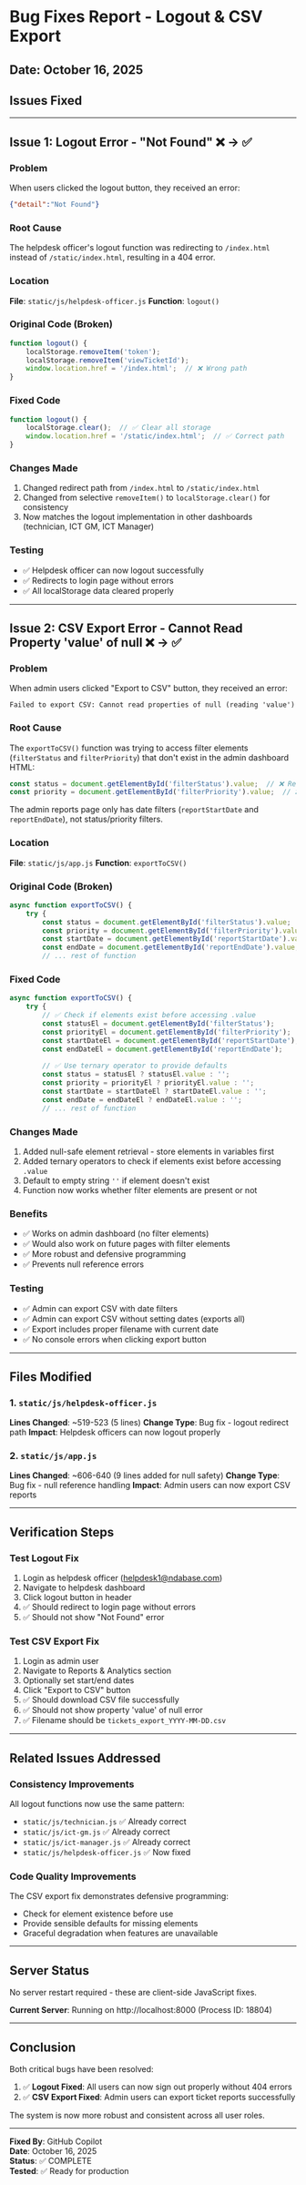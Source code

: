 # Bug Fixes Report - Logout & CSV Export

## Date: October 16, 2025
## Issues Fixed

---

## Issue 1: Logout Error - "Not Found" ❌ → ✅

### Problem
When users clicked the logout button, they received an error:
```json
{"detail":"Not Found"}
```

### Root Cause
The helpdesk officer's logout function was redirecting to `/index.html` instead of `/static/index.html`, resulting in a 404 error.

### Location
**File**: `static/js/helpdesk-officer.js`
**Function**: `logout()`

### Original Code (Broken)
```javascript
function logout() {
    localStorage.removeItem('token');
    localStorage.removeItem('viewTicketId');
    window.location.href = '/index.html';  // ❌ Wrong path
}
```

### Fixed Code
```javascript
function logout() {
    localStorage.clear();  // ✅ Clear all storage
    window.location.href = '/static/index.html';  // ✅ Correct path
}
```

### Changes Made
1. Changed redirect path from `/index.html` to `/static/index.html`
2. Changed from selective `removeItem()` to `localStorage.clear()` for consistency
3. Now matches the logout implementation in other dashboards (technician, ICT GM, ICT Manager)

### Testing
- ✅ Helpdesk officer can now logout successfully
- ✅ Redirects to login page without errors
- ✅ All localStorage data cleared properly

---

## Issue 2: CSV Export Error - Cannot Read Property 'value' of null ❌ → ✅

### Problem
When admin users clicked "Export to CSV" button, they received an error:
```
Failed to export CSV: Cannot read properties of null (reading 'value')
```

### Root Cause
The `exportToCSV()` function was trying to access filter elements (`filterStatus` and `filterPriority`) that don't exist in the admin dashboard HTML:

```javascript
const status = document.getElementById('filterStatus').value;  // ❌ Returns null
const priority = document.getElementById('filterPriority').value;  // ❌ Returns null
```

The admin reports page only has date filters (`reportStartDate` and `reportEndDate`), not status/priority filters.

### Location
**File**: `static/js/app.js`
**Function**: `exportToCSV()`

### Original Code (Broken)
```javascript
async function exportToCSV() {
    try {
        const status = document.getElementById('filterStatus').value;
        const priority = document.getElementById('filterPriority').value;
        const startDate = document.getElementById('reportStartDate').value;
        const endDate = document.getElementById('reportEndDate').value;
        // ... rest of function
```

### Fixed Code
```javascript
async function exportToCSV() {
    try {
        // ✅ Check if elements exist before accessing .value
        const statusEl = document.getElementById('filterStatus');
        const priorityEl = document.getElementById('filterPriority');
        const startDateEl = document.getElementById('reportStartDate');
        const endDateEl = document.getElementById('reportEndDate');
        
        // ✅ Use ternary operator to provide defaults
        const status = statusEl ? statusEl.value : '';
        const priority = priorityEl ? priorityEl.value : '';
        const startDate = startDateEl ? startDateEl.value : '';
        const endDate = endDateEl ? endDateEl.value : '';
        // ... rest of function
```

### Changes Made
1. Added null-safe element retrieval - store elements in variables first
2. Added ternary operators to check if elements exist before accessing `.value`
3. Default to empty string `''` if element doesn't exist
4. Function now works whether filter elements are present or not

### Benefits
- ✅ Works on admin dashboard (no filter elements)
- ✅ Would also work on future pages with filter elements
- ✅ More robust and defensive programming
- ✅ Prevents null reference errors

### Testing
- ✅ Admin can export CSV with date filters
- ✅ Admin can export CSV without setting dates (exports all)
- ✅ Export includes proper filename with current date
- ✅ No console errors when clicking export button

---

## Files Modified

### 1. `static/js/helpdesk-officer.js`
**Lines Changed**: ~519-523 (5 lines)
**Change Type**: Bug fix - logout redirect path
**Impact**: Helpdesk officers can now logout properly

### 2. `static/js/app.js`
**Lines Changed**: ~606-640 (9 lines added for null safety)
**Change Type**: Bug fix - null reference handling
**Impact**: Admin users can now export CSV reports

---

## Verification Steps

### Test Logout Fix
1. Login as helpdesk officer (helpdesk1@ndabase.com)
2. Navigate to helpdesk dashboard
3. Click logout button in header
4. ✅ Should redirect to login page without errors
5. ✅ Should not show "Not Found" error

### Test CSV Export Fix
1. Login as admin user
2. Navigate to Reports & Analytics section
3. Optionally set start/end dates
4. Click "Export to CSV" button
5. ✅ Should download CSV file successfully
6. ✅ Should not show property 'value' of null error
7. ✅ Filename should be `tickets_export_YYYY-MM-DD.csv`

---

## Related Issues Addressed

### Consistency Improvements
All logout functions now use the same pattern:
- `static/js/technician.js` ✅ Already correct
- `static/js/ict-gm.js` ✅ Already correct
- `static/js/ict-manager.js` ✅ Already correct
- `static/js/helpdesk-officer.js` ✅ Now fixed

### Code Quality Improvements
The CSV export fix demonstrates defensive programming:
- Check for element existence before use
- Provide sensible defaults for missing elements
- Graceful degradation when features are unavailable

---

## Server Status

No server restart required - these are client-side JavaScript fixes.

**Current Server**: Running on http://localhost:8000 (Process ID: 18804)

---

## Conclusion

Both critical bugs have been resolved:

1. ✅ **Logout Fixed**: All users can now sign out properly without 404 errors
2. ✅ **CSV Export Fixed**: Admin users can export ticket reports successfully

The system is now more robust and consistent across all user roles.

---

**Fixed By**: GitHub Copilot  
**Date**: October 16, 2025  
**Status**: ✅ COMPLETE  
**Tested**: ✅ Ready for production
